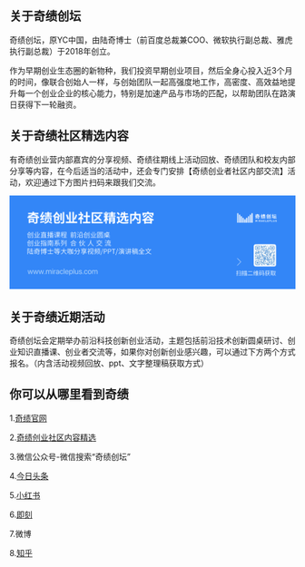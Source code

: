 ## 关于奇绩创坛
奇绩创坛，原YC中国，由陆奇博士（前百度总裁兼COO、微软执行副总裁、雅虎执行副总裁）于2018年创立。

作为早期创业生态圈的新物种，我们投资早期创业项目，然后全身心投入近3个月的时间，像联合创始人一样，与创始团队一起高强度地工作，高密度、高效益地提升每一个创业企业的核心能力，特别是加速产品与市场的匹配，以帮助团队在路演日获得下一轮融资。

## 关于奇绩社区精选内容
有奇绩创业营内部嘉宾的分享视频、奇绩往期线上活动回放、奇绩团队和校友内部分享等内容，在今后适当的活动中，还会专门安排【奇绩创业者社区内部交流】活动，欢迎通过下方图片扫码来跟我们交流。

![image](https://github.com/MricalePlus/MiraclePlus/blob/main/images/github.png?raw=true)

## 关于奇绩近期活动
奇绩创坛会定期举办前沿科技创新创业活动，主题包括前沿技术创新圆桌研讨、创业知识直播课、创业者交流等，如果你对创新创业感兴趣，可以通过下方两个方式报名。（内含活动视频回放、ppt、文字整理稿获取方式）

## 你可以从哪里看到奇绩
1.[奇绩官网](https://www.miracleplus.com/)

2.[奇绩创业社区内容精选](https://apply.miracleplus.com/high_quality_content?s=PRteam&source_customized=GitHub)

3.微信公众号-微信搜索“奇绩创坛”

4.[今日头条](https://profile.zjurl.cn/rogue/ugc/profile/?version_code=900&version_name=90000&user_id=106200897220&media_id=1616551745267719&request_source=1&active_tab=dongtai&device_id=65&app_name=news_article&share_token=0042b454-bb8f-45e1-b3c8-d58f9fb77e53&tt_from=copy_link&utm_source=copy_link&utm_medium=toutiao_android&utm_campaign=client_share)

5.[小红书](https://www.xiaohongshu.com/user/profile/624560f5000000001000ffab?xhsshare=CopyLink&appuid=5b1b4a7411be102b86afc268&apptime=1666112867)

6.[即刻](https://okjk.co/ebfWqC)

7.微博

8.[知乎](https://www.zhihu.com/people/yczhong-guo)
